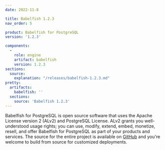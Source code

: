 ```yaml
---
date: 2022-11-8

title: Babelfish 1.2.3
nav_order: 5

product: Babelfish for PostgreSQL
version: '1.2.3'

components:
  -
    role: engine
    artifact: babelfish
    version: 1.2.3
sections:
  source:
    explanation: "/releases/babelfish-1.2.3.md"
pretty:
  artifacts:
    babelfish: ''
  sections:
    source: 'Babelfish 1.2.3'
---
```


Babelfish for PostgreSQL is open source software that uses the Apache License version 2 (ALv2) and PostgreSQL License. ALv2 grants you well-understood usage rights; you can use, modify, extend, embed, monetize, resell, and offer Babelfish for PostgreSQL as part of your products and services. The source for the entire project is available on [GitHub](https://github.com/babelfish-for-postgresql) and you're welcome to build from source for customized deployments. 
